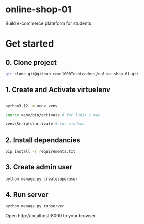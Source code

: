 # online-shop-01
Build e-commerce plateform for students

# Get started
## 0. Clone project
```sh
git clone git@github.com:1000TechLeaders/online-shop-01.git
```
## 1. Create and Activate virtuelenv
```sh

python3.12 -m venv venv

source venv/bin/activate # for lunix / mac

venv\Scripts\activate # for windows

```

## 2. Install dependancies
```sh
pip install -r requirements.txt
```

## 3. Create admin user
```sh
python manage.py createsuperuser
```

## 4. Run server
```sh
python manage.py runserver
```

Open http://localhost:8000 to your browser

